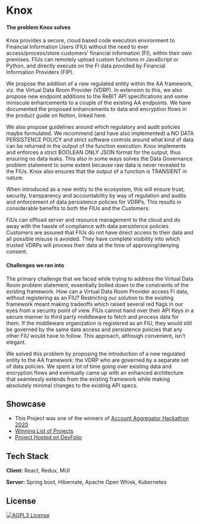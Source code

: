 
# Knox

#### The problem Knox solves

Knox provides a secure, cloud based code execution environment to Financial Information Users (FIU) without the need to ever access/process/store customers' financial information (FI), within their own premises. FIUs can remotely upload custom functions in JavaScript or Python, and directly execute on the FI data provided by Financial Information Providers (FIP).

We propose the addition of a new regulated entity within the AA framework, viz. the Virtual Data Room Provider (VDRP). In extension to this, we also propose new endpoint additions to the ReBIT API specifications and some miniscule enhancements to a couple of the existing AA endpoints. We have documented the proposed enhancements to data and encryption flows in the product guide on Notion, linked here.

We also propose guidelines around which regulatory and audit policies maybe formulated. We recommend (and have also implemented) a NO DATA PERSISTENCE POLICY and strict software controls around what kind of data can be returned in the output of the function execution. Knox implements and enforces a strict BOOLEAN ONLY JSON format for the output, thus ensuring no data leaks. This also in some ways solves the Data Governance problem statement to some extent because raw data is never revealed to the FIUs. Knox also ensures that the output of a function is TRANSIENT in nature.

When introduced as a new entity to the ecosystem, this will ensure trust, security, transparency and accountability by way of regulation and audits and enforcement of data persistence policies for VDRPs. This results in considerable benefits to both the FIUs and the Customers:

FIUs can offload server and resource management to the cloud and do away with the hassle of compliance with data persistence policies.
Customers are assured that FIUs do not have direct access to their data and all possible misuse is avoided. They have complete visibility into which trusted VDRPs will process their data at the time of approving/denying consent.
#### Challenges we ran into
The primary challenge that we faced while trying to address the Virtual Data Room problem statement, essentially boiled down to the constraints of the existing framework. How can a Virtual Data Room Provider access FI data, without registering as an FIU? Restricting our solution to the existing framework meant making tradeoffs which raised several red flags in our eyes from a security point of view. FIUs cannot hand over their API Keys in a secure manner to third party middleware to fetch and process data for them. If the middleware organization is registered as an FIU, they would still be governed by the same data access and persistence policies that any other FIU would have to follow. This approach, although convenient, isn't elegant.

We solved this problem by proposing the introduction of a new regulated entity to the AA framework: the VDRP who are governed by a separate set of data policies. We spent a lot of time going over existing data and encryption flows and eventually came up with an enhanced architecture that seamlessly extends from the existing framework while making absolutely minimal changes to the existing API specs.

## Showcase

 - This Project was one of the winners of [Account Aggregator Hackathon 2020](https://aa-hackathon.devfolio.co/)
 - [Winning List of Projects](https://sahamati.org.in/account-aggregator-hackathon-2020-projects-list/)
 - [Project Hosted on DevFolio](https://devfolio.co/projects/knox)


## Tech Stack

**Client:** React, Redux, MUI

**Server:** Spring boot, Hibernate, Apache Open Whisk, Kubernetes


## License

[![AGPL3 License](https://img.shields.io/badge/License-AGPL3-green.svg)]([https://choosealicense.com/licenses/mit/](https://www.gnu.org/licenses/agpl-3.0.en.html))


